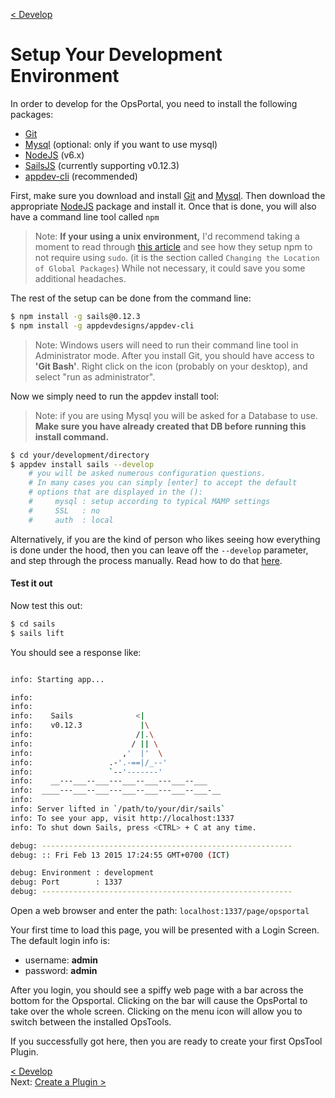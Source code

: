 [< Develop](Develop.md)
# Setup Your Development Environment

In order to develop for the OpsPortal, you need to install the following packages:


  - [Git](https://git-scm.com/downloads)
  - [Mysql](https://www.mamp.info/en/downloads/) (optional: only if you want to use mysql)
  - [NodeJS](https://nodejs.org) (v6.x)
  - [SailsJS](http://sailsjs.org/#/) (currently supporting v0.12.3)
  - [appdev-cli](https://github.com/appdevdesigns/appdev-cli) (recommended)


First, make sure you download and install [Git](https://git-scm.com/downloads) and [Mysql](https://www.mamp.info/en/downloads/).  Then download the appropriate [NodeJS](http://nodejs.org/download/) package and install it.  Once that is done, you will also have a command line tool called `npm`
>Note: **If your using a unix environment,** I'd recommend taking a moment to read through [this article](https://www.sitepoint.com/beginners-guide-node-package-manager/)  and see how they setup npm to not require using `sudo`.  (it is the section called `Changing the Location of Global Packages`)  While not necessary, it could save you some additional headaches.

The rest of the setup can be done from the command line:
```sh
$ npm install -g sails@0.12.3
$ npm install -g appdevdesigns/appdev-cli
```
>Note: Windows users will need to run their command line tool in Administrator mode.  After you install Git, you should have access to **'Git Bash'**.  Right click on the icon (probably on your desktop), and select "run as administrator".

Now we simply need to run the appdev install tool:
>Note: if you are using Mysql you will be asked for a Database to use.  **Make sure you have already created that DB before running this install command.**

```sh
$ cd your/development/directory
$ appdev install sails --develop
    # you will be asked numerous configuration questions.  
    # In many cases you can simply [enter] to accept the default 
    # options that are displayed in the ():
    #     mysql : setup according to typical MAMP settings
    #     SSL   : no
    #     auth  : local
```

Alternatively, if you are the kind of person who likes seeing how everything is done under the hood, then you can leave off the `--develop` parameter, and step through the process manually.  Read how to do that [here](develop_setup_manual.md).


#### Test it out
Now test this out:
```sh
$ cd sails
$ sails lift
```


You should see a response like:
```sh

info: Starting app...

info: 
info: 
info:    Sails              <|
info:    v0.12.3             |\
info:                       /|.\
info:                      / || \
info:                    ,'  |'  \
info:                 .-'.-==|/_--'
info:                 `--'-------' 
info:    __---___--___---___--___---___--___
info:  ____---___--___---___--___---___--___-__
info: 
info: Server lifted in `/path/to/your/dir/sails`
info: To see your app, visit http://localhost:1337
info: To shut down Sails, press <CTRL> + C at any time.

debug: --------------------------------------------------------
debug: :: Fri Feb 13 2015 17:24:55 GMT+0700 (ICT)

debug: Environment : development
debug: Port        : 1337
debug: --------------------------------------------------------
```


Open a web browser and enter the path: `localhost:1337/page/opsportal`

Your first time to load this page, you will be presented with a Login Screen.  The default login info is:

- username: **admin**
- password: **admin**


After you login, you should see a spiffy web page with a bar across the bottom for the Opsportal.  Clicking on the bar will cause the OpsPortal to take over the whole screen.  Clicking on the menu icon will allow you to switch between the installed OpsTools.

If you successfully got here, then you are ready to create your first OpsTool Plugin.


[< Develop](Develop.md)     
Next: [Create a Plugin >](develop_plugin_create.md)